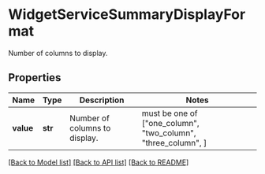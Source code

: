 # WidgetServiceSummaryDisplayFormat

Number of columns to display.

## Properties
Name | Type | Description | Notes
------------ | ------------- | ------------- | -------------
**value** | **str** | Number of columns to display. |  must be one of ["one_column", "two_column", "three_column", ]

[[Back to Model list]](README.md#documentation-for-models) [[Back to API list]](README.md#documentation-for-api-endpoints) [[Back to README]](README.md)


